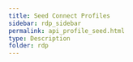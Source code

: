 ```yaml
---
title: Seed Connect Profiles
sidebar: rdp_sidebar
permalink: api_profile_seed.html
type: Description
folder: rdp
---
```


